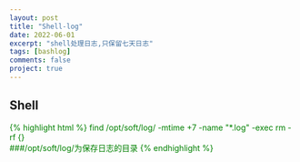 ```yaml
---
layout: post
title: "Shell-log"
date: 2022-06-01
excerpt: "shell处理日志,只保留七天日志"
tags: [bashlog]
comments: false
project: true
---
```


## Shell
<span style="color:green">{% highlight html %}
find /opt/soft/log/ -mtime +7 -name "*.log" -exec rm -rf {} \
###/opt/soft/log/为保存日志的目录
{% endhighlight %}</span>
